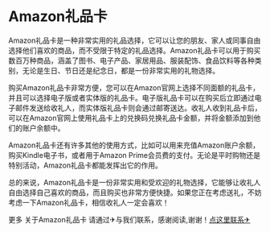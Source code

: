 # Amazon礼品卡

Amazon礼品卡是一种非常实用的礼品选择，它可以让您的朋友、家人或同事自由选择他们喜欢的商品，而不受限于特定的礼品选择。Amazon礼品卡可以用于购买数百万种商品，涵盖了图书、电子产品、家居用品、服装配饰、食品饮料等各种类别，无论是生日、节日还是纪念日，都是一份非常实用的礼物选择。

购买Amazon礼品卡非常方便，您可以在Amazon官网上选择不同面额的礼品卡，并且可以选择电子版或者实体版的礼品卡。电子版礼品卡可以在购买后立即通过电子邮件发送给收礼人，而实体版礼品卡则会通过邮寄送达。收礼人收到礼品卡后，可以在Amazon官网上使用礼品卡上的兑换码兑换礼品卡金额，并将金额添加到他们的账户余额中。

Amazon礼品卡还有许多其他的使用方式，比如可以用来充值Amazon账户余额，购买Kindle电子书，或者用于Amazon Prime会员费的支付。无论是平时购物还是特别活动，Amazon礼品卡都能发挥出它的作用。

总的来说，Amazon礼品卡是一份非常实用和受欢迎的礼物选择，它能够让收礼人自由选择自己喜欢的商品，而且购买也非常方便快捷。如果您正在考虑送礼，不妨考虑一下Amazon礼品卡，相信收礼人一定会喜欢！

更多 关于Amazon礼品卡 请通过✈与我们联系，感谢阅读,谢谢！[点这里联系✈](https://www.k02.cc)